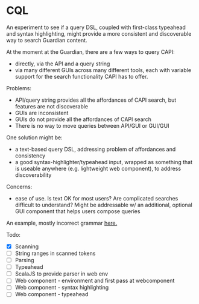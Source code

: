 # CQL

An experiment to see if a query DSL, coupled with first-class typeahead and syntax highlighting, might provide a more consistent and discoverable way to search Guardian content.

At the moment at the Guardian, there are a few ways to query CAPI:
  - directly, via the API and a query string
  - via many different GUIs across many different tools, each with variable support for the search functionality CAPI has to offer.

Problems:
  - API/query string provides all the affordances of CAPI search, but features are not discoverable
  - GUIs are inconsistent
  - GUIs do not provide all the affordances of CAPI search
  - There is no way to move queries between API/GUI or GUI/GUI

One solution might be:
  - a text-based query DSL, addressing problem of affordances and consistency
  - a good syntax-highlighter/typeahead input, wrapped as something that is useable anywhere (e.g. lightweight web component), to address discoverability

Concerns:
  - ease of use. Is text OK for most users? Are complicated searches difficult to understand? Might be addressable w/ an additional, optional GUI component that helps users compose queries

An example, mostly incorrect grammar [here.]([url](https://github.com/jonathonherbert/cql/blob/main/src/main/scala/grammar/grammar.txt))

Todo:

- [x] Scanning
- [ ] String ranges in scanned tokens
- [ ] Parsing
- [ ] Typeahead
- [ ] ScalaJS to provide parser in web env
- [ ] Web component - environment and first pass at webcomponent
- [ ] Web component - syntax highlighting
- [ ] Web component - typeahead
